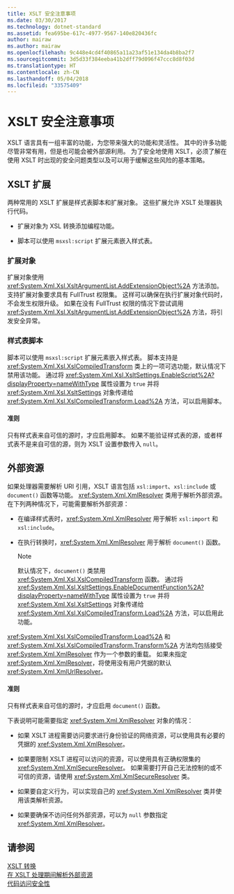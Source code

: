 ```yaml
---
title: XSLT 安全注意事项
ms.date: 03/30/2017
ms.technology: dotnet-standard
ms.assetid: fea695be-617c-4977-9567-140e820436fc
author: mairaw
ms.author: mairaw
ms.openlocfilehash: 9c448e4cd4f40865a11a23af51e134da4b8ba2f7
ms.sourcegitcommit: 3d5d33f384eeba41b2dff79d096f47ccc8d8f03d
ms.translationtype: HT
ms.contentlocale: zh-CN
ms.lasthandoff: 05/04/2018
ms.locfileid: "33575409"
---
```

# <a name="xslt-security-considerations"></a>XSLT 安全注意事项
XSLT 语言具有一组丰富的功能，为您带来强大的功能和灵活性。 其中的许多功能尽管非常有用，但是也可能会被外部源利用。 为了安全地使用 XSLT，必须了解在使用 XSLT 时出现的安全问题类型以及可以用于缓解这些风险的基本策略。  
  
## <a name="xslt-extensions"></a>XSLT 扩展  
 两种常用的 XSLT 扩展是样式表脚本和扩展对象。 这些扩展允许 XSLT 处理器执行代码。  
  
-   扩展对象为 XSL 转换添加编程功能。  
  
-   脚本可以使用 `msxsl:script` 扩展元素嵌入样式表。  
  
### <a name="extension-objects"></a>扩展对象  
 扩展对象使用 <xref:System.Xml.Xsl.XsltArgumentList.AddExtensionObject%2A> 方法添加。 支持扩展对象要求具有 FullTrust 权限集。 这样可以确保在执行扩展对象代码时，不会发生权限升级。 如果在没有 FullTrust 权限的情况下尝试调用 <xref:System.Xml.Xsl.XsltArgumentList.AddExtensionObject%2A> 方法，将引发安全异常。  
  
### <a name="style-sheet-scripts"></a>样式表脚本  
 脚本可以使用 `msxsl:script` 扩展元素嵌入样式表。 脚本支持是 <xref:System.Xml.Xsl.XslCompiledTransform> 类上的一项可选功能，默认情况下禁用该功能。 通过将 <xref:System.Xml.Xsl.XsltSettings.EnableScript%2A?displayProperty=nameWithType> 属性设置为 `true` 并将 <xref:System.Xml.Xsl.XsltSettings> 对象传递给 <xref:System.Xml.Xsl.XslCompiledTransform.Load%2A> 方法，可以启用脚本。  
  
#### <a name="guidelines"></a>准则  
 只有样式表来自可信的源时，才应启用脚本。 如果不能验证样式表的源，或者样式表不是来自可信的源，则为 XSLT 设置参数传入 `null`。  
  
## <a name="external-resources"></a>外部资源  
 如果处理器需要解析 URI 引用，XSLT 语言包括 `xsl:import`、`xsl:include` 或 `document()` 函数等功能。 <xref:System.Xml.XmlResolver> 类用于解析外部资源。 在下列两种情况下，可能需要解析外部资源：  
  
-   在编译样式表时，<xref:System.Xml.XmlResolver> 用于解析 `xsl:import` 和 `xsl:include`。  
  
-   在执行转换时，<xref:System.Xml.XmlResolver> 用于解析 `document()` 函数。  
  
    > [!NOTE]
    >  默认情况下，`document()` 类禁用 <xref:System.Xml.Xsl.XslCompiledTransform> 函数。 通过将 <xref:System.Xml.Xsl.XsltSettings.EnableDocumentFunction%2A?displayProperty=nameWithType> 属性设置为 `true` 并将 <xref:System.Xml.Xsl.XsltSettings> 对象传递给 <xref:System.Xml.Xsl.XslCompiledTransform.Load%2A> 方法，可以启用此功能。  
  
 <xref:System.Xml.Xsl.XslCompiledTransform.Load%2A> 和 <xref:System.Xml.Xsl.XslCompiledTransform.Transform%2A> 方法均包括接受 <xref:System.Xml.XmlResolver> 作为一个参数的重载。 如果未指定 <xref:System.Xml.XmlResolver>，将使用没有用户凭据的默认 <xref:System.Xml.XmlUrlResolver>。  
  
#### <a name="guidelines"></a>准则  
 只有样式表来自可信的源时，才应启用 `document()` 函数。  
  
 下表说明可能需要指定 <xref:System.Xml.XmlResolver> 对象的情况：  
  
-   如果 XSLT 进程需要访问要求进行身份验证的网络资源，可以使用具有必要的凭据的 <xref:System.Xml.XmlResolver>。  
  
-   如果要限制 XSLT 进程可以访问的资源，可以使用具有正确权限集的 <xref:System.Xml.XmlSecureResolver>。 如果需要打开自己无法控制的或不可信的资源，请使用 <xref:System.Xml.XmlSecureResolver> 类。  
  
-   如果要自定义行为，可以实现自己的 <xref:System.Xml.XmlResolver> 类并使用该类解析资源。  
  
-   如果要确保不访问任何外部资源，可以为 `null` 参数指定 <xref:System.Xml.XmlResolver>。  
  
## <a name="see-also"></a>请参阅  
 [XSLT 转换](../../../../docs/standard/data/xml/xslt-transformations.md)  
 [在 XSLT 处理期间解析外部资源](../../../../docs/standard/data/xml/resolving-external-resources-during-xslt-processing.md)  
 [代码访问安全性](http://msdn.microsoft.com/library/23a20143-241d-4fe5-9d9f-3933fd594c03)
